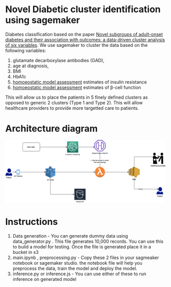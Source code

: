 # Novel Diabetic cluster identification using sagemaker

Diabetes classification based on the paper [Novel subgroups of adult-onset diabetes and their association with outcomes: a data-driven cluster analysis of six variables](
https://www.thelancet.com/journals/landia/article/PIIS2213-8587(18)30051-2/fulltext). We use sagemaker to cluster the data based on the following variables:

1. glutamate decarboxylase antibodies (GAD), 
2. age at diagnosis, 
3. BMI
4. HbA1c
5. [homoeostatic model assessment](https://en.wikipedia.org/wiki/Homeostatic_model_assessment) estimates of insulin resistance
6. [homoeostatic model assessment](https://en.wikipedia.org/wiki/Homeostatic_model_assessment) estimates of β-cell function


This will allow us to place the patients in 5 finely defined clusters as opposed to generic 2 clusters (Type 1 and Type 2). This will allow healthcare providers to provide more targetted care to patients.

# Architecture diagram

![Architecture diagram](diabetes.png)

# Instructions

1. Data generation - You can generate dummy data using data_generator.py . This file generates 10,000 records. You can use this to build a model for testing. Once the file is generated place it in a bucket in s3
2. main.ipynb , preprocessing.py - Copy these 2 files in your sagmeaker notebook or sagemaker studio. the notebook file will help you preprocess the data, train the model and deploy the model.
3. inference.py or inference.js - You can use either of these to run inference on generated model
